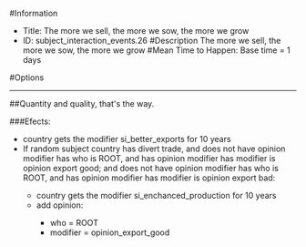 #Information
 - Title: The more we sell, the more we sow, the more we grow
 - ID: subject_interaction_events.26
#Description
The more we sell, the more we sow, the more we grow
#Mean Time to Happen:
Base time = 1 days

#Options

___
##Quantity and quality, that's the way.

###Efects:<ul><li>country gets the modifier si_better_exports for 10 years</li><li>If random subject country has divert trade, and does not have opinion modifier has who is ROOT, and has opinion modifier has modifier is opinion export good; and does not have opinion modifier has who is ROOT, and has opinion modifier has modifier is opinion export bad:</li><ul><li>country gets the modifier si_enchanced_production for 10 years</li><li>add opinion:</li><ul><li>who = ROOT</li><li>modifier = opinion_export_good</li></ul></ul></ul>
